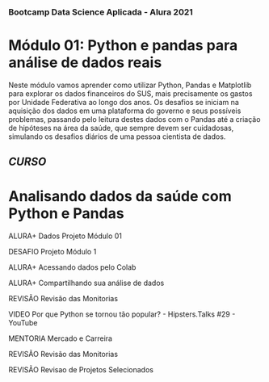 ### Bootcamp Data Science Aplicada - Alura 2021
# Módulo 01: Python e pandas para análise de dados reais
Neste módulo vamos aprender como utilizar Python, Pandas e Matplotlib para explorar os dados financeiros do SUS, mais precisamente os gastos por Unidade Federativa ao longo dos anos. Os desafios se iniciam na aquisição dos dados em uma plataforma do governo e seus possíveis problemas, passando pelo leitura destes dados com o Pandas até a criação de hipóteses na área da saúde, que sempre devem ser cuidadosas, simulando os desafios diários de uma pessoa cientista de dados.


##  *CURSO* 

Analisando dados da saúde com Python e Pandas
===
ALURA+
Dados Projeto Módulo 01

DESAFIO
Projeto Módulo 1

ALURA+
Acessando dados pelo Colab

ALURA+
Compartilhando sua análise de dados

REVISÃO
Revisão das Monitorias

VIDEO
Por que Python se tornou tão popular? - Hipsters.Talks #29 - YouTube

MENTORIA
Mercado e Carreira

REVISÃO
Revisão das Monitorias

REVISÃO
Revisao de Projetos Selecionados
